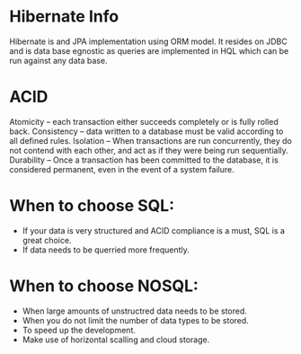 # Hibernate Info
Hibernate is and JPA implementation using ORM model.
It resides on JDBC and is data base egnostic as queries are implemented in HQL which can be run against any data base.

# ACID
  Atomicity – each transaction either succeeds completely or is fully rolled back.
  Consistency – data written to a database must be valid according to all defined rules.
  Isolation – When transactions are run concurrently, they do not contend with each other, and act as if they were being run sequentially.
  Durability – Once a transaction has been committed to the database, it is considered permanent, even in the event of a system failure.

# When to choose SQL:
* If your data is very structured and ACID compliance is a must, SQL is a great choice.
* If data needs to be querried more frequently.

# When to choose NOSQL:
* When large amounts of unstructred data needs to be stored.
* When you do not limit the  number of data types to be stored.
* To speed up the development.
* Make use of horizontal scalling and cloud storage.
